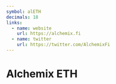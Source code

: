 ```yaml
---
symbol: alETH
decimals: 18
links:
  - name: website
    url: https://alchemix.fi
  - name: twitter
    url: https://twitter.com/AlchemixFi
---
```


# Alchemix ETH
